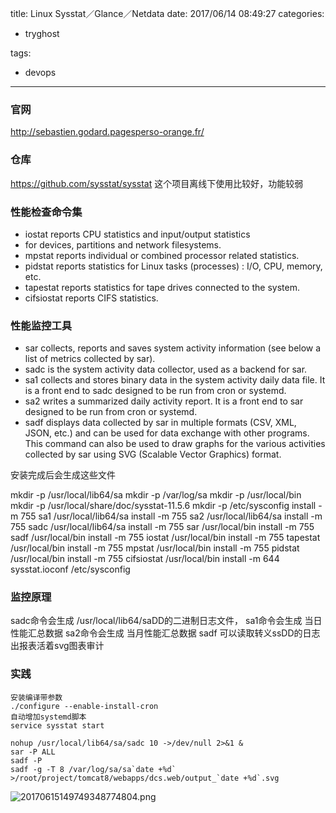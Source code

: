 title: Linux Sysstat／Glance／Netdata
date: 2017/06/14 08:49:27
categories:
 - tryghost

tags:
 - devops 



---

### 官网
http://sebastien.godard.pagesperso-orange.fr/
### 仓库
https://github.com/sysstat/sysstat
这个项目离线下使用比较好，功能较弱
### 性能检查命令集

* iostat reports CPU statistics and input/output statistics 
* for devices, partitions and network filesystems.
* mpstat reports individual or combined processor related statistics.
* pidstat reports statistics for Linux tasks (processes) : I/O, CPU, memory, etc.
* tapestat reports statistics for tape drives connected to the system.
* cifsiostat reports CIFS statistics.

### 性能监控工具

* sar collects, reports and saves system activity information (see below a list of metrics collected by sar).
* sadc is the system activity data collector, used as a backend for sar.
* sa1 collects and stores binary data in the system activity daily data file. It is a front end to sadc designed to be run from cron or systemd.
* sa2 writes a summarized daily activity report. It is a front end to sar designed to be run from cron or systemd.
* sadf displays data collected by sar in multiple formats (CSV, XML, JSON, etc.) and can be used for data exchange with other programs. This command can also be used to draw graphs for the various activities collected by sar using SVG (Scalable Vector Graphics) format.

安装完成后会生成这些文件

mkdir -p /usr/local/lib64/sa
mkdir -p /var/log/sa
mkdir -p /usr/local/bin 
mkdir -p /usr/local/share/doc/sysstat-11.5.6
mkdir -p /etc/sysconfig
install -m 755 sa1 /usr/local/lib64/sa
install -m 755 sa2 /usr/local/lib64/sa
install -m 755 sadc /usr/local/lib64/sa
install -m 755 sar /usr/local/bin
install -m 755 sadf /usr/local/bin
install -m 755 iostat /usr/local/bin
install -m 755 tapestat /usr/local/bin
install -m 755 mpstat /usr/local/bin
install -m 755 pidstat /usr/local/bin
install -m 755 cifsiostat /usr/local/bin
install -m 644 sysstat.ioconf /etc/sysconfig

### 监控原理
sadc命令会生成 /usr/local/lib64/saDD的二进制日志文件，
sa1命令会生成 当日性能汇总数据
sa2命令会生成 当月性能汇总数据
sadf 可以读取转义ssDD的日志出报表活着svg图表审计

### 实践
```language-bash
安装编译带参数
./configure --enable-install-cron
自动增加systemd脚本
service sysstat start

nohup /usr/local/lib64/sa/sadc 10 ->/dev/null 2>&1 &
sar -P ALL
sadf -P
sadf -g -T 8 /var/log/sa/sa`date +%d` >/root/project/tomcat8/webapps/dcs.web/output_`date +%d`.svg
```
![20170615149749348774804.png](http://img.zuoyun.me/20170615149749348774804.png)




